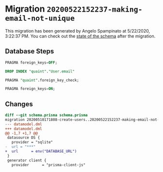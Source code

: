# Migration `20200522152237-making-email-not-unique`

This migration has been generated by Angelo Spampinato at 5/22/2020, 3:22:37 PM.
You can check out the [state of the schema](./schema.prisma) after the migration.

## Database Steps

```sql
PRAGMA foreign_keys=OFF;

DROP INDEX "quaint"."User.email"

PRAGMA "quaint".foreign_key_check;

PRAGMA foreign_keys=ON;
```

## Changes

```diff
diff --git schema.prisma schema.prisma
migration 20200510171808-create-users..20200522152237-making-email-not-unique
--- datamodel.dml
+++ datamodel.dml
@@ -1,7 +1,7 @@
 datasource DS {
   provider = "sqlite"
-  url = "***"
+  url      = env("DATABASE_URL")
 }
 generator client {
   provider      = "prisma-client-js"
```


